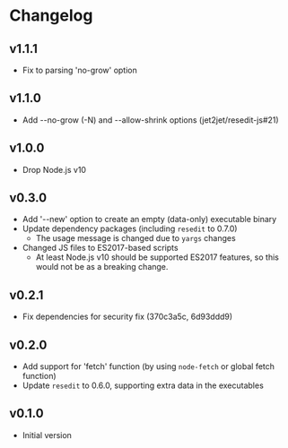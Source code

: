 # Changelog

## v1.1.1

- Fix to parsing 'no-grow' option

## v1.1.0

- Add --no-grow (-N) and --allow-shrink options (jet2jet/resedit-js#21)

## v1.0.0

- Drop Node.js v10

## v0.3.0

- Add '--new' option to create an empty (data-only) executable binary
- Update dependency packages (including `resedit` to 0.7.0)
  - The usage message is changed due to `yargs` changes
- Changed JS files to ES2017-based scripts
  - At least Node.js v10 should be supported ES2017 features, so this would not be as a breaking change.

## v0.2.1

- Fix dependencies for security fix (370c3a5c, 6d93ddd9)

## v0.2.0

- Add support for 'fetch' function (by using `node-fetch` or global fetch function)
- Update `resedit` to 0.6.0, supporting extra data in the executables

## v0.1.0

- Initial version
